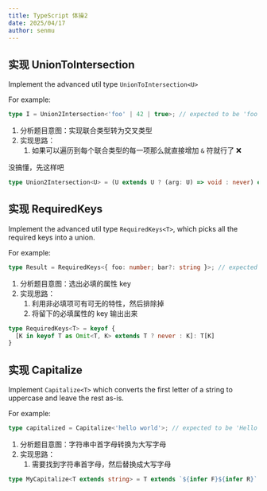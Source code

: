 ```yaml
---
title: TypeScript 体操2
date: 2025/04/17
author: senmu
---
```


## 实现 UnionToIntersection

Implement the advanced util type `UnionToIntersection<U>`

For example:

```ts
type I = Union2Intersection<'foo' | 42 | true>; // expected to be 'foo' & 42 & true
```

1. 分析题目意图：实现联合类型转为交叉类型
2. 实现思路：
   1. 如果可以遍历到每个联合类型的每一项那么就直接增加 `&` 符就行了 ❌

没搞懂，先这样吧

```ts
type Union2Intersection<U> = (U extends U ? (arg: U) => void : never) extends ((arg: infer T) => void) ? T : never;
```

## 实现 RequiredKeys

Implement the advanced util type `RequiredKeys<T>`, which picks all the required keys into a union.

For example:

```ts
type Result = RequiredKeys<{ foo: number; bar?: string }>; // expected to be “foo”
```

1. 分析题目意图：选出必填的属性 key
2. 实现思路：
   1. 利用非必填项可有可无的特性，然后排除掉
   2. 将留下的必填属性的 key 输出出来

```ts
type RequiredKeys<T> = keyof {
  [K in keyof T as Omit<T, K> extends T ? never : K]: T[K]
}
```

## 实现 Capitalize

Implement `Capitalize<T>` which converts the first letter of a string to uppercase and leave the rest as-is.

For example:

```ts
type capitalized = Capitalize<'hello world'>; // expected to be 'Hello world'
```

1. 分析题目意图：字符串中首字母转换为大写字母
2. 实现思路：
   1. 需要找到字符串首字母，然后替换成大写字母

```ts
type MyCapitalize<T extends string> = T extends `${infer F}${infer R}` ? `${Uppercase<F>}${R}` : T;
```
